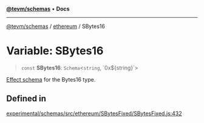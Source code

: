 [**@tevm/schemas**](../../README.md) • **Docs**

***

[@tevm/schemas](../../modules.md) / [ethereum](../README.md) / SBytes16

# Variable: SBytes16

> `const` **SBytes16**: `Schema`\<`string`, \`0x$\{string\}\`\>

[Effect schema](https://github.com/Effect-TS/schema) for the Bytes16 type.

## Defined in

[experimental/schemas/src/ethereum/SBytesFixed/SBytesFixed.js:432](https://github.com/qbzzt/tevm-monorepo/blob/main/experimental/schemas/src/ethereum/SBytesFixed/SBytesFixed.js#L432)
